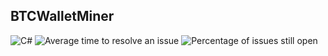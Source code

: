 ## BTCWalletMiner

![C#](https://img.shields.io/badge/c%23-%23239120.svg?style=for-the-badge&logo=c-sharp&logoColor=white)
![Average time to resolve an issue](http://isitmaintained.com/badge/resolution/schwaaaa/BTCWalletMiner.svg)
![Percentage of issues still open](http://isitmaintained.com/badge/open/schwaaaa/BTCWalletMiner.svg)
